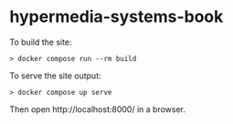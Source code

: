 # hypermedia-systems-book

To build the site:

```shell
> docker compose run --rm build
```

To serve the site output:

```shell
> docker compose up serve
```

Then open http://localhost:8000/ in a browser.
